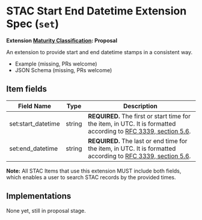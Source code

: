 # STAC Start End Datetime Extension Spec (`set`)

**Extension [Maturity Classification](./README.md#extension-maturity): Proposal**

An extension to provide start and end datetime stamps in a consistent way.

- Example (missing, PRs welcome)
- JSON Schema (missing, PRs welcome)

## Item fields

| Field Name         | Type   | Description                                                                                                                                                        |
| ------------------ | ------ | ------------------------------------------------------------------------------------------------------------------------------------------------------------------ |
| set:start_datetime | string | **REQUIRED.** The first or start time for the item, in UTC. It is formatted according to [RFC 3339, section 5.6](https://tools.ietf.org/html/rfc3339#section-5.6). |
| set:end_datetime   | string | **REQUIRED.** The last or end time for the item, in UTC. It is formatted according to [RFC 3339, section 5.6](https://tools.ietf.org/html/rfc3339#section-5.6).    |

**Note:** All STAC Items that use this extension MUST include both fields, which enables a user to
search STAC records by the provided times.

## Implementations

None yet, still in proposal stage.
